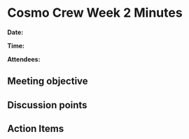 # Cosmo Crew Week 2 Minutes

**Date:** 

**Time:** 

**Attendees:**

## Meeting objective

## Discussion points

## Action Items
